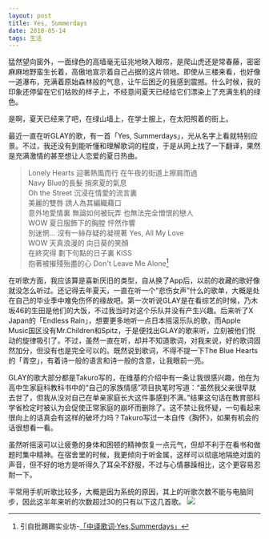 ```yaml
---
layout: post
title: Yes, Summerdays
date: 2018-05-14
tags: 生活
---
```

猛然望向窗外，一面绿色的高墙毫无征兆地映入眼帘，是爬山虎还是常春藤，密密麻麻地野蛮生长着，高傲地宣示着自己占据的这片领地。即使从三楼来看，也好像一道瀑布，充满着原始森林般的气息，让午后困乏的我感到震撼。什么时候，我的印象还停留在它们枯败的样子上，不经意间夏天已经给它们漂染上了充满生机的绿色。

是啊，夏天已经来了吧，在绿山墙上，在学士服上，在太阳照着的街上。

最近一直在听GLAY的歌，有一首「Yes, Summerdays」，光从名字上看就特别应景。不过，我还没有到能听懂和理解歌词的程度，于是从网上找了一下翻译，果然是充满激情的甚至想让人恋爱的夏日热曲。

>Lonely Hearts 迎著熱風而行 在午夜的街道上擦肩而過  
Navy Blue的長髮 捎來夏的氣息  
Oh the Street 沉浸在情愛的流言裏  
美麗的雙唇 誘人為其編織藉口  
意外地愛情裏 無論如何被玩弄 也無法完全憎恨的戀人  
WOW 夏日服飾下的胸膛 怦然作響  
別迷惘... 沒有一絲存疑的凝視著 Yes, All My Love  
WOW 天真浪漫的 向日葵的笑顏  
在終究得 劃下句點的日子裏 KISS  
抱著被摧殘殆盡的心 Don't Leave Me Alone[^1]  

在听歌方面，我应该算是喜新厌旧的类型，自从换了App后，以前的收藏的歌好像就没怎么听过。还记得去年夏天，一直在听一个“悲伤女声”什么的歌单，大概是处在自己的毕业季中难免伤怀的缘故吧。第一次听说GLAY是在看综艺的时候，乃木坂46的生田是他们的大饭，不过我当时对这个乐队并没有产生兴趣。后来听了X Japan的「Endless Rain」，想要更多地听一点日本摇滚乐队的歌，而Apple Music国区没有Mr.Children和Spitz，于是便找出GLAY的歌来听，立刻被他们悦动的旋律吸引了。不过，虽然一直在听，却并不知道歌词，对我来说，好的歌词固然加分，但没有也是完全可以的。既然说到歌词，不得不提一下The Blue Hearts的「青空」，有着诗一般的语言和诗一般的含意，让我眼前一亮。

GLAY的歌大部分都是Takuro写的，在维基的介绍中有一条让我很感兴趣，他在为高中生家庭科教科书中的“自己的家族情感”项目执笔时写道：“虽然我父亲很早就去世了，但我从没对自己在单亲家庭长大这件事感到不满。”结果这句话在教育部科学省检定时被认为会促使正常家庭的崩坏而删除了。这不禁让我怀疑，一句看起来很向上的话真会有这样的破坏力吗？Takuro写过一本自传《胸怀》，如果有机会的话很想看一看。

虽然听摇滚可以让疲惫的身体和困顿的精神恢复一点元气，但却不利于在看书和做题时集中精神。在宿舍里的时候，我更倾向于听金属，这样可以彻底地隔绝对面的声音，但不好的地方是听得久了耳朵不舒服，不过与心情暴躁相比，这个更容易忍耐一下。

平常用手机听歌比较多，大概是因为系统的原因，其上的听歌次数不能与电脑同步，因此这半年来听的次数超过30的只有以下这几首歌。
<a href="https://i.imgur.com/EkQDToK.png" data-lightbox="songlist" data-title=">30次的歌单">
    <img src="https://i.imgur.com/A6oKiC4.png">
</a>


[^1]: 引自批踢踢实业坊-[「中译歌词·Yes,Summerdays」](https://www.ptt.cc/man/GLAY/DC5B/DC7D/DB9D/M.1136303156.A.A6C.html)